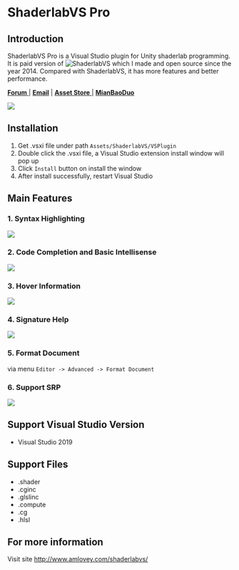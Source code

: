 ShaderlabVS Pro
====

##  Introduction

ShaderlabVS Pro is a Visual Studio plugin for Unity shaderlab programming. It is paid version of ![ShaderlabVS](https://github.com/wudixiaop/ShaderlabVS) which I made and open source since the year 2014. Compared with ShaderlabVS, it has more features and better performance.

<p>
<a href='http://forum.unity3d.com/threads/1032139/'><strong>Forum</strong> </a> | 
<a href='mailto:amlovey@qq.com'><strong>Email</strong></a> |
<a href='https://assetstore.unity.com/packages/slug/186176?aid=1011lGoJ'><strong>Asset Store</strong> </a>  |
<a href='https://mianbaoduo.com/o/bread/Zpubmpg='><strong>MianBaoDuo</strong></a>
</p>

![](http://www.amlovey.com/shaderlabvs/assets/Overview.png)

## Installation

1. Get .vsxi file under path `Assets/ShaderlabVS/VSPlugin`
2. Double click the .vsxi file, a Visual Studio extension install window will pop up
3. Click `Install` button on install the window 
4. After install successfully, restart Visual Studio

## Main Features

### 1. Syntax Highlighting

![](http://www.amlovey.com/shaderlabvs/assets/DarkTheme.png)

### 2. Code Completion and Basic Intellisense

![](http://www.amlovey.com/shaderlabvs/assets/MemeberIntelisense.png)

### 3. Hover Information

![](http://www.amlovey.com/shaderlabvs/assets/HoverInformation.png)

### 4. Signature Help

![](http://www.amlovey.com/shaderlabvs/assets/SignatureHelp.png)

### 5. Format Document

via menu `Editor -> Advanced -> Format Document` 

### 6. Support SRP

![](http://www.amlovey.com/shaderlabvs/assets/SRP.png)

## Support Visual Studio Version

- Visual Studio 2019

## Support Files

* .shader
* .cginc
* .glslinc
* .compute
* .cg
* .hlsl

## For more information

Visit site <http://www.amlovey.com/shaderlabvs/>
